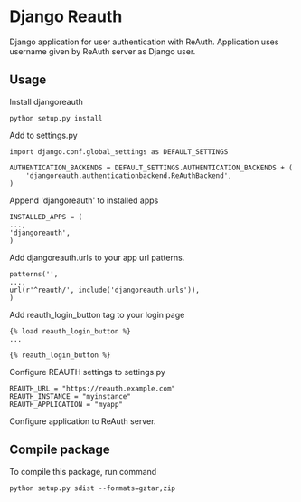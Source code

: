 Django Reauth
======


Django application for user authentication with ReAuth.
Application uses username given by ReAuth server as Django user. 

Usage
-----

Install djangoreauth

    python setup.py install

Add to settings.py

    import django.conf.global_settings as DEFAULT_SETTINGS
    
    AUTHENTICATION_BACKENDS = DEFAULT_SETTINGS.AUTHENTICATION_BACKENDS + (
        'djangoreauth.authenticationbackend.ReAuthBackend',
    )

Append 'djangoreauth' to installed apps

    INSTALLED_APPS = (
    ...,
    'djangoreauth',
    )

Add djangoreauth.urls to your app url patterns.

    patterns('',
    ...,
    url(r'^reauth/', include('djangoreauth.urls')),
    )

Add reauth_login_button tag to your login page

    {% load reauth_login_button %}
    ...

    {% reauth_login_button %}

Configure REAUTH settings to settings.py

    REAUTH_URL = "https://reauth.example.com"
    REAUTH_INSTANCE = "myinstance"
    REAUTH_APPLICATION = "myapp"

Configure application to ReAuth server.

Compile package
------------

To compile this package, run command

    python setup.py sdist --formats=gztar,zip

